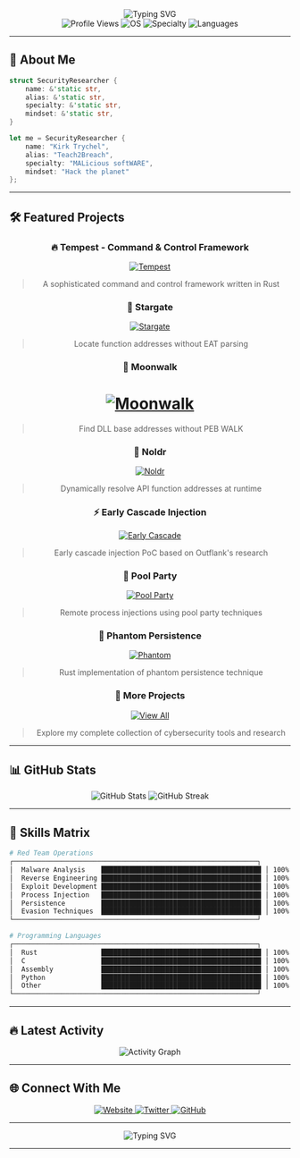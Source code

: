 <div align="center">
<img src="https://readme-typing-svg.herokuapp.com?font=Fira+Code&weight=500&size=28&pause=1000&color=FF0000&center=true&vCenter=true&width=600&height=100&lines=Teach2Breach;%F0%9F%94%AB%20MALicious%20softWARE%20%F0%9F%94%AB;%F0%9F%92%BB%20Malware%20Dev%20%7C%20Red%20Team%20%F0%9F%92%BB" alt="Typing SVG" />
</div>

<div align="center">
  <img src="https://komarev.com/ghpvc/?username=Teach2Breach&style=flat-square&color=00ff41&label=PROFILE+VIEWS" alt="Profile Views" />
  <img src="https://img.shields.io/badge/OS-Windows%20%7C%20Linux%20%7C%20macOS-00ff41?style=flat-square&logo=windows&logoColor=white" alt="OS" />
  <img src="https://img.shields.io/badge/Specialty-Mal%20Dev%20&&%20Red%20Team-ff0000?style=flat-square&logo=security&logoColor=white" alt="Specialty" />
 <img src="https://img.shields.io/badge/Language-Rust%20%7C%20C%20%7C%20Assembly-00ff41?style=flat-square&logo=rust&logoColor=white" alt="Languages" />
</div>

---

## 🎯 **About Me**

```rust
struct SecurityResearcher {
    name: &'static str,
    alias: &'static str,
    specialty: &'static str,
    mindset: &'static str,
}

let me = SecurityResearcher {
    name: "Kirk Trychel",
    alias: "Teach2Breach",
    specialty: "MALicious softWARE",
    mindset: "Hack the planet"
};
```

---

## 🛠️ **Featured Projects**

<div align="center">

### 🔥 **Tempest** - Command & Control Framework
[![Tempest](https://img.shields.io/badge/Tempest-357%20stars-00ff41?style=for-the-badge&logo=rust&logoColor=white)](https://github.com/Teach2Breach/Tempest)
> A sophisticated command and control framework written in Rust

### 🌌 **Stargate** 
[![Stargate](https://img.shields.io/badge/Stargate-62%20stars-00ff41?style=for-the-badge&logo=rust&logoColor=white)](https://github.com/Teach2Breach/stargate)
> Locate function addresses without EAT parsing

### 🌙 **Moonwalk**
[![Moonwalk](https://img.shields.io/badge/Moonwalk-138%20stars-00ff41?style=for-the-badge&logo=rust&logoColor=white)](https://github.com/Teach2Breach/moonwalk)
=======
> Find DLL base addresses without PEB WALK

### 🔧 **Noldr**
[![Noldr](https://img.shields.io/badge/Noldr-67%20stars-00ff41?style=for-the-badge&logo=rust&logoColor=white)](https://github.com/Teach2Breach/noldr)
> Dynamically resolve API function addresses at runtime

### ⚡ **Early Cascade Injection**
[![Early Cascade](https://img.shields.io/badge/Early%20Cascade-60%20stars-00ff41?style=for-the-badge&logo=rust&logoColor=white)](https://github.com/Teach2Breach/early_cascade_inj_rs)
> Early cascade injection PoC based on Outflank's research

### 🎉 **Pool Party**
[![Pool Party](https://img.shields.io/badge/Pool%20Party-66%20stars-00ff41?style=for-the-badge&logo=rust&logoColor=white)](https://github.com/Teach2Breach/pool_party_rs)
> Remote process injections using pool party techniques

### 👻 **Phantom Persistence**
[![Phantom](https://img.shields.io/badge/Phantom%20Persistence-51%20stars-00ff41?style=for-the-badge&logo=rust&logoColor=white)](https://github.com/Teach2Breach/phantom_persist_rs)
> Rust implementation of phantom persistence technique

### 🚀 **More Projects**
[![View All](https://img.shields.io/badge/View%20All%20Repositories-119%20repos-00ff41?style=for-the-badge&logo=github&logoColor=white)](https://github.com/Teach2Breach?tab=repositories&q=&type=source&language=&sort=)
> Explore my complete collection of cybersecurity tools and research

</div>

---

## 📊 **GitHub Stats**

<div align="center">
  <img src="https://github-readme-stats.vercel.app/api?username=Teach2Breach&show_icons=true&theme=dark&bg_color=0d1117&text_color=00ff41&icon_color=00ff41&title_color=00ff41&hide_border=true" alt="GitHub Stats" />
  <img src="https://github-readme-streak-stats.herokuapp.com/?user=Teach2Breach&theme=dark&background=0d1117&stroke=00ff41&ring=00ff41&fire=00ff41&currStreakNum=00ff41&sideNums=00ff41&currStreakLabel=00ff41&sideLabels=00ff41&dates=00ff41&hide_border=true" alt="GitHub Streak" />
</div>

---

## 🎯 **Skills Matrix**

```bash
# Red Team Operations
┌─────────────────────────────────────────────────────────────┐
│  Malware Analysis    ████████████████████████████████████████ │ 100%
│  Reverse Engineering ████████████████████████████████████████ │ 100%
│  Exploit Development ████████████████████████████████████████ │ 100%
│  Process Injection   ████████████████████████████████████████ │ 100%
│  Persistence         ████████████████████████████████████████ │ 100%
│  Evasion Techniques  ████████████████████████████████████████ │ 100%
└─────────────────────────────────────────────────────────────┘

# Programming Languages
┌─────────────────────────────────────────────────────────────┐
│  Rust                ████████████████████████████████████████ │ 100%
│  C                   ████████████████████████████████████████ │ 100%
│  Assembly            ████████████████████████████████████████ │ 100%
│  Python              ████████████████████████████████████████ │ 100%
│  Other               ████████████████████████████████████████ │ 100%
└─────────────────────────────────────────────────────────────┘
```

---

## 🔥 **Latest Activity**

<div align="center">
  <img src="https://github-readme-activity-graph.vercel.app/graph?username=Teach2Breach&theme=react-dark&bg_color=0d1117&color=00ff41&line=00ff41&point=00ff41&area=true&hide_border=true" alt="Activity Graph" />
</div>

---

## 🌐 **Connect With Me**

<div align="center">
  <a href="https://teach2breach.io" target="_blank">
    <img src="https://img.shields.io/badge/Website-teach2breach.io-00ff41?style=for-the-badge&logo=internet-explorer&logoColor=white" alt="Website" />
  </a>
  <a href="https://twitter.com/teach2breach" target="_blank">
    <img src="https://img.shields.io/badge/Twitter-@teach2breach-00ff41?style=for-the-badge&logo=twitter&logoColor=white" alt="Twitter" />
  </a>
  <a href="https://github.com/Teach2Breach" target="_blank">
    <img src="https://img.shields.io/badge/GitHub-Teach2Breach-00ff41?style=for-the-badge&logo=github&logoColor=white" alt="GitHub" />
  </a>
</div>

---

<div align="center">
  <img src="https://readme-typing-svg.herokuapp.com?font=Fira+Code&weight=500&size=20&pause=1000&color=00FF41&center=true&vCenter=true&width=600&height=50&lines=Thanks%20for%20visiting!%20%F0%9F%94%AB;Keep%20learning%2C%20keep%20breaking%20things%20%F0%9F%92%BB" alt="Typing SVG" />
</div>

---
